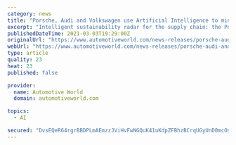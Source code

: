 ```yaml
---
category: news
title: "Porsche, Audi and Volkswagen use Artificial Intelligence to minimise sustainability risks"
excerpt: "Intelligent sustainability radar for the supply chain: the Porsche, Audi and Volkswagen brands are using Artificial Intelligence (AI) to identify sustainability risks such as environmental pollution,"
publishedDateTime: 2021-03-03T19:29:00Z
originalUrl: "https://www.automotiveworld.com/news-releases/porsche-audi-and-volkswagen-use-artificial-intelligence-to-minimise-sustainability-risks/"
webUrl: "https://www.automotiveworld.com/news-releases/porsche-audi-and-volkswagen-use-artificial-intelligence-to-minimise-sustainability-risks/"
type: article
quality: 23
heat: 23
published: false

provider:
  name: Automotive World
  domain: automotiveworld.com

topics:
  - AI

secured: "DvsEQeR64rgrBBDPLmAEmzzJViHvFwNGQuK41uKdpZFBhzBCrqUGyUnD0mcOs2Fqs4vRIYz9kT1ulvqxd2795VlcimCLqWPIcKyKdju6ZjJxwQ1Gmbe5krem3eggM3FVNUqGSHgKhYDCz+mdv90/bNQe/w2TBGNSpTiOmf1wJR6FYr6T/OQxMo9SWmtVgD/Vi7xEoJ9oB+0ItGh1o0N4FJl/0iyPUDaFusxeIxcewCIztLJu/87BIWd0RM5y3m+fnVOWEwXjl2SAs8Wb2y27RuGAF7gv0BxiCHKssh6Zo3nuRrrPpeB9uOyol70m2fjkP4BQwoOp5mjxcbYEonH0N9Nh51IM2IREoBCHeVJ0wKY=;0dG/PEBf4VKLiIFuJpuDgw=="
---
```



